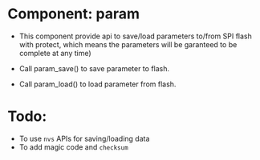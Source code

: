 # Component: param

* This component provide api to save/load parameters to/from SPI flash with protect, which means the parameters will be garanteed to be complete at any time)

* Call param_save() to save parameter to flash.
* Call param_load() to load parameter from flash. 

# Todo: 

* To use `nvs` APIs for saving/loading data
* To add magic code and `checksum`